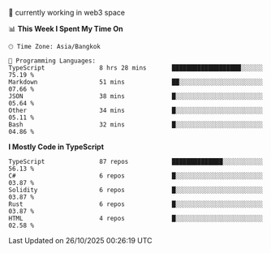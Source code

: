 🔭 currently working in web3 space

<!--START_SECTION:waka-->
📊 **This Week I Spent My Time On** 

```text
🕑︎ Time Zone: Asia/Bangkok

💬 Programming Languages: 
TypeScript               8 hrs 28 mins       ███████████████████░░░░░░   75.19 % 
Markdown                 51 mins             ██░░░░░░░░░░░░░░░░░░░░░░░   07.66 % 
JSON                     38 mins             █░░░░░░░░░░░░░░░░░░░░░░░░   05.64 % 
Other                    34 mins             █░░░░░░░░░░░░░░░░░░░░░░░░   05.11 % 
Bash                     32 mins             █░░░░░░░░░░░░░░░░░░░░░░░░   04.86 % 
```

**I Mostly Code in TypeScript** 

```text
TypeScript               87 repos            ██████████████░░░░░░░░░░░   56.13 % 
C#                       6 repos             █░░░░░░░░░░░░░░░░░░░░░░░░   03.87 % 
Solidity                 6 repos             █░░░░░░░░░░░░░░░░░░░░░░░░   03.87 % 
Rust                     6 repos             █░░░░░░░░░░░░░░░░░░░░░░░░   03.87 % 
HTML                     4 repos             █░░░░░░░░░░░░░░░░░░░░░░░░   02.58 % 
```




 Last Updated on 26/10/2025 00:26:19 UTC
<!--END_SECTION:waka-->
